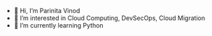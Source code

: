 - 👋 Hi, I’m Parinita Vinod
- 👀 I’m interested in Cloud Computing, DevSecOps, Cloud Migration 
- 🌱 I’m currently learning Python

<!---
parinita-alt/parinita-alt is a ✨ special ✨ repository because its `README.md` (this file) appears on your GitHub profile.
You can click the Preview link to take a look at your changes.
--->
```
